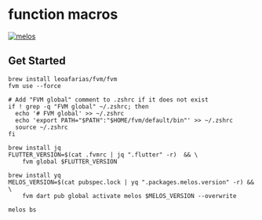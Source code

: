 # function macros

[![melos](https://img.shields.io/badge/maintained%20with-melos-f700ff.svg?style=flat-square)](https://github.com/invertase/melos)

## Get Started

```shell
brew install leoafarias/fvm/fvm
fvm use --force

# Add "FVM global" comment to .zshrc if it does not exist
if ! grep -q "FVM global" ~/.zshrc; then
  echo '# FVM global' >> ~/.zshrc
  echo 'export PATH="$PATH":"$HOME/fvm/default/bin"' >> ~/.zshrc
  source ~/.zshrc
fi

brew install jq
FLUTTER_VERSION=$(cat .fvmrc | jq ".flutter" -r)  && \
    fvm global $FLUTTER_VERSION

brew install yq
MELOS_VERSION=$(cat pubspec.lock | yq ".packages.melos.version" -r) && \
    fvm dart pub global activate melos $MELOS_VERSION --overwrite

melos bs
```
